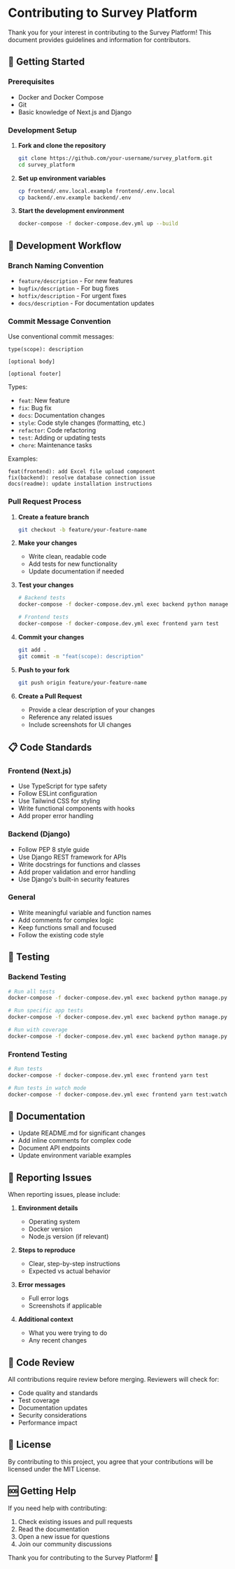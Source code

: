 # Contributing to Survey Platform

Thank you for your interest in contributing to the Survey Platform! This document provides guidelines and information for contributors.

## 🚀 Getting Started

### Prerequisites

- Docker and Docker Compose
- Git
- Basic knowledge of Next.js and Django

### Development Setup

1. **Fork and clone the repository**

   ```bash
   git clone https://github.com/your-username/survey_platform.git
   cd survey_platform
   ```

2. **Set up environment variables**

   ```bash
   cp frontend/.env.local.example frontend/.env.local
   cp backend/.env.example backend/.env
   ```

3. **Start the development environment**
   ```bash
   docker-compose -f docker-compose.dev.yml up --build
   ```

## 🔧 Development Workflow

### Branch Naming Convention

- `feature/description` - For new features
- `bugfix/description` - For bug fixes
- `hotfix/description` - For urgent fixes
- `docs/description` - For documentation updates

### Commit Message Convention

Use conventional commit messages:

```
type(scope): description

[optional body]

[optional footer]
```

Types:

- `feat`: New feature
- `fix`: Bug fix
- `docs`: Documentation changes
- `style`: Code style changes (formatting, etc.)
- `refactor`: Code refactoring
- `test`: Adding or updating tests
- `chore`: Maintenance tasks

Examples:

```
feat(frontend): add Excel file upload component
fix(backend): resolve database connection issue
docs(readme): update installation instructions
```

### Pull Request Process

1. **Create a feature branch**

   ```bash
   git checkout -b feature/your-feature-name
   ```

2. **Make your changes**

   - Write clean, readable code
   - Add tests for new functionality
   - Update documentation if needed

3. **Test your changes**

   ```bash
   # Backend tests
   docker-compose -f docker-compose.dev.yml exec backend python manage.py test

   # Frontend tests
   docker-compose -f docker-compose.dev.yml exec frontend yarn test
   ```

4. **Commit your changes**

   ```bash
   git add .
   git commit -m "feat(scope): description"
   ```

5. **Push to your fork**

   ```bash
   git push origin feature/your-feature-name
   ```

6. **Create a Pull Request**
   - Provide a clear description of your changes
   - Reference any related issues
   - Include screenshots for UI changes

## 📋 Code Standards

### Frontend (Next.js)

- Use TypeScript for type safety
- Follow ESLint configuration
- Use Tailwind CSS for styling
- Write functional components with hooks
- Add proper error handling

### Backend (Django)

- Follow PEP 8 style guide
- Use Django REST framework for APIs
- Write docstrings for functions and classes
- Add proper validation and error handling
- Use Django's built-in security features

### General

- Write meaningful variable and function names
- Add comments for complex logic
- Keep functions small and focused
- Follow the existing code style

## 🧪 Testing

### Backend Testing

```bash
# Run all tests
docker-compose -f docker-compose.dev.yml exec backend python manage.py test

# Run specific app tests
docker-compose -f docker-compose.dev.yml exec backend python manage.py test survey

# Run with coverage
docker-compose -f docker-compose.dev.yml exec backend python manage.py test --coverage
```

### Frontend Testing

```bash
# Run tests
docker-compose -f docker-compose.dev.yml exec frontend yarn test

# Run tests in watch mode
docker-compose -f docker-compose.dev.yml exec frontend yarn test:watch
```

## 📝 Documentation

- Update README.md for significant changes
- Add inline comments for complex code
- Document API endpoints
- Update environment variable examples

## 🐛 Reporting Issues

When reporting issues, please include:

1. **Environment details**

   - Operating system
   - Docker version
   - Node.js version (if relevant)

2. **Steps to reproduce**

   - Clear, step-by-step instructions
   - Expected vs actual behavior

3. **Error messages**

   - Full error logs
   - Screenshots if applicable

4. **Additional context**
   - What you were trying to do
   - Any recent changes

## 🤝 Code Review

All contributions require review before merging. Reviewers will check for:

- Code quality and standards
- Test coverage
- Documentation updates
- Security considerations
- Performance impact

## 📄 License

By contributing to this project, you agree that your contributions will be licensed under the MIT License.

## 🆘 Getting Help

If you need help with contributing:

1. Check existing issues and pull requests
2. Read the documentation
3. Open a new issue for questions
4. Join our community discussions

Thank you for contributing to the Survey Platform! 🎉

